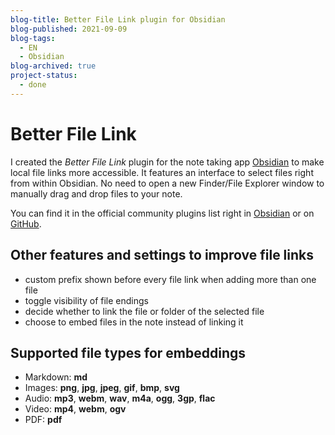 ```yaml
---
blog-title: Better File Link plugin for Obsidian
blog-published: 2021-09-09
blog-tags:
  - EN
  - Obsidian
blog-archived: true
project-status:
  - done
---
```


# Better File Link

I created the *Better File Link* plugin for the note taking app [Obsidian](https://obsidian.md) to make local file links more accessible. It features an interface to select files right from within Obsidian. No need to open a new Finder/File Explorer window to manually drag and drop files to your note.

You can find it in the official community plugins list right in [Obsidian](https://obsidian.md) or on [GitHub](https://github.com/marcjulianschwarz/obsidian-file-link).

## Other features and settings to improve file links

+ custom prefix shown before every file link when adding more than one file
+ toggle visibility of file endings
+ decide whether to link the file or folder of the selected file
+ choose to embed files in the note instead of linking it

## Supported file types for embeddings

+ Markdown: **md**
+ Images: **png**, **jpg**, **jpeg**, **gif**, **bmp**, **svg**
+ Audio: **mp3**, **webm**, **wav**, **m4a**, **ogg**, **3gp**, **flac**
+ Video: **mp4**, **webm**, **ogv**
+ PDF: **pdf**
